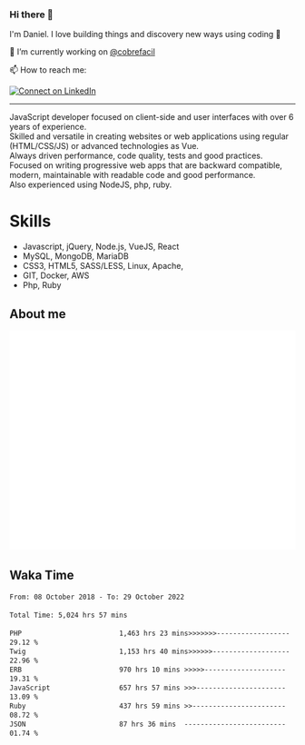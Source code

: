 ### Hi there 👋

I'm Daniel. I love building things and discovery new ways using coding :raised_hands: 

🔭 I’m currently working on [@cobrefacil](https://www.cobrefacil.com.br/)

📫 How to reach me:

[![Connect on LinkedIn](https://img.shields.io/badge/--linkedin?label=LinkedIn&logo=LinkedIn&style=social)](https://www.linkedin.com/in/daniel-cerverizzo/)

---

JavaScript developer focused on client-side and user interfaces with over 6 years of experience.  
Skilled and versatile in creating websites or web applications using regular (HTML/CSS/JS) or advanced technologies as Vue.  
Always driven performance, code quality, tests and good practices.  
 Focused on writing progressive web apps that are backward compatible, modern, maintainable with readable code and good performance.  
Also experienced using NodeJS, php, ruby. 


# Skills

 - Javascript, jQuery, Node.js, VueJS, React
 - MySQL, MongoDB, MariaDB    
 - CSS3, HTML5, SASS/LESS,  Linux, Apache,
 - GIT, Docker, AWS
 - Php, Ruby

## About me

![Metrics](/github-metrics.svg)

## Waka Time

<!--START_SECTION:waka-->

```text
From: 08 October 2018 - To: 29 October 2022

Total Time: 5,024 hrs 57 mins

PHP                        1,463 hrs 23 mins>>>>>>>------------------   29.12 %
Twig                       1,153 hrs 40 mins>>>>>>-------------------   22.96 %
ERB                        970 hrs 10 mins >>>>>--------------------   19.31 %
JavaScript                 657 hrs 57 mins >>>----------------------   13.09 %
Ruby                       437 hrs 59 mins >>-----------------------   08.72 %
JSON                       87 hrs 36 mins  -------------------------   01.74 %
```

<!--END_SECTION:waka-->

